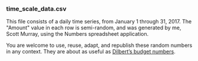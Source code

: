 
### time_scale_data.csv

This file consists of a daily time series, from January 1 through 31, 2017.  The "Amount" value in each row is semi-random, and was generated by me, Scott Murray, using the Numbers spreadsheet application.

You are welcome to use, reuse, adapt, and republish these random numbers in any context.  They are about as useful as [Dilbert’s budget numbers](http://dilbert.com/strip/1999-04-27).